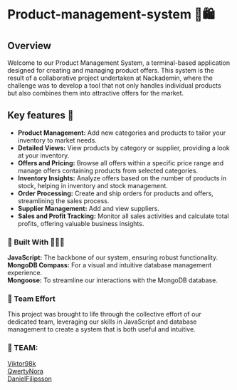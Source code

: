 # Product-management-system 🛒🛍️
## Overview
Welcome to our Product Management System, a terminal-based application designed for creating and managing product offers. This system is the result of a collaborative project undertaken at Nackademin, where the challenge was to develop a tool that not only handles individual products but also combines them into attractive offers for the market.

## Key features 💫
- **Product Management:** Add new categories and products to tailor your inventory to market needs.
- **Detailed Views:** View products by category or supplier, providing a look at your inventory.
- **Offers and Pricing:** Browse all offers within a specific price range and manage offers containing products from selected categories.
- **Inventory Insights:** Analyze offers based on the number of products in stock, helping in inventory and stock management.
- **Order Processing:** Create and ship orders for products and offers, streamlining the sales process.
- **Supplier Management:** Add and view suppliers.
- **Sales and Profit Tracking:** Monitor all sales activities and calculate total profits, offering valuable business insights.

### 🔧 Built With 👷🏼‍♀️
**JavaScript:** The backbone of our system, ensuring robust functionality.  
**MongoDB Compass:** For a visual and intuitive database management experience.  
**Mongoose:** To streamline our interactions with the MongoDB database.  

### 🤝 Team Effort 
This project was brought to life through the collective effort of our dedicated team, leveraging our skills in JavaScript and database management to create a system that is both useful and intuitive.

### 🌟 TEAM: 
[Viktor98k](https://github.com/Victor98k)  
[QwertyNora](https://github.com/QwertyNora)  
[DanielFilipsson](https://github.com/DanielFilipsson)


